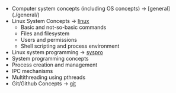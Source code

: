 * Computer system concepts (including OS concepts) -> [general] (./general/)
* Linux System Concepts -> [linux](./linux/)
  * Basic and not-so-basic commands
  * Files and filesystem
  * Users and permissions
  * Shell scripting and process environment
* Linux system programming -> [syspro](./syspro/)
 * System programming concepts  
 * Process creation and management
 * IPC mechanisms
 * Multithreading using pthreads
* Git/Github Concepts -> [git](./git/)


